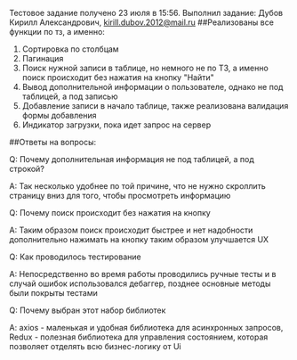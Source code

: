 Тестовое задание получено 23 июля в 15:56.
Выполнил задание: Дубов Кирилл Александрович, kirill.dubov.2012@mail.ru
##Реализованы все функции по тз, а именно:
1) Сортировка по столбцам
2) Пагинация
3) Поиск нужной записи в таблице, но немного не по ТЗ, а именно поиск происходит без нажатия на кнопку "Найти"
4) Вывод дополнительной информации о пользователе, однако не под таблицей, а под записью
5) Добавление записи в начало таблице, также реализована валидация формы добавления
6) Индикатор загрузки, пока идет запрос на сервер

##Ответы на вопросы:

Q: Почему дополнительная информация не под таблицей, а под строкой?

A: Так несколько удобнее по той причине, что не нужно скроллить страницу вниз для того, чтобы просмотреть информацию

Q: Почему поиск происходит без нажатия на кнопку

A: Таким образом поиск происходит быстрее и нет надобности дополнительно нажимать на кнопку таким образом улучшается UX

Q: Как проводилось тестирование

A: Непосредственно во время работы проводились ручные тесты и в случай ошибок использовался дебаггер, позднее основные методы были покрыты тестами

Q: Почему выбран этот набор библиотек

A: axios - маленькая и удобная библиотека для асинхронных запросов, Redux - полезная библиотека для управления состоянием, 
которая позволяет отделять всю бизнес-логику от Ui
